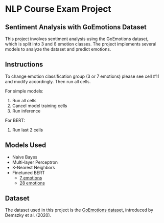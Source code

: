 # NLP Course Exam Project

## Sentiment Analysis with GoEmotions Dataset

This project involves sentiment analysis using the GoEmotions dataset, which is split into 3 and 6 emotion classes. The project implements several models to analyze the dataset and predict emotions.

## Instructions
To change emotion classification group (3 or 7 emotions) please see cell #11 and modify accordingly. Then run all cells.

For simple models:
1. Run all cells
2. Cancel model training cells
3. Run inference

For BERT:
1. Run last 2 cells

## Models Used
- Naive Bayes
- Multi-layer Perceptron
- K-Nearest Neighbors
- Finetuned BERT
  - [7 emotions](https://www.dropbox.com/scl/fi/soluzvdt7lz5xywq6bv89/bert_model_weights_7label.pth?rlkey=t6hyymrqnaol0yudckwcxyw6k&st=wafgh068&dl=0)
  - [28 emotions](https://www.dropbox.com/scl/fi/5q1lpgqtrks8j2vfrwb4s/bert_model_weights_28label.pth?rlkey=fvnigkehdtvcjp3grp0vgv50g&st=ubfco31v&dl=0)

## Dataset
The dataset used in this project is the [GoEmotions dataset](https://github.com/google-research/google-research/tree/master/goemotions), introduced by Demszky et al. (2020).
